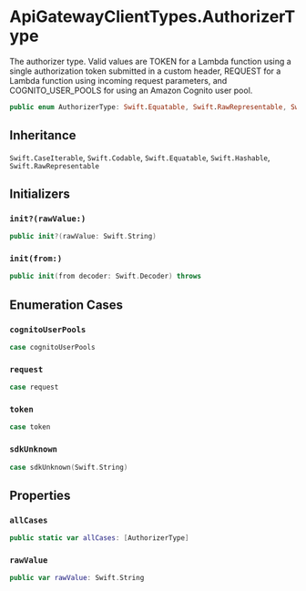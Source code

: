 # ApiGatewayClientTypes.AuthorizerType

The authorizer type. Valid values are TOKEN for a Lambda function using a single authorization token submitted in a custom header, REQUEST for a Lambda function using incoming request parameters, and COGNITO\_USER\_POOLS for using an Amazon Cognito user pool.

``` swift
public enum AuthorizerType: Swift.Equatable, Swift.RawRepresentable, Swift.CaseIterable, Swift.Codable, Swift.Hashable 
```

## Inheritance

`Swift.CaseIterable`, `Swift.Codable`, `Swift.Equatable`, `Swift.Hashable`, `Swift.RawRepresentable`

## Initializers

### `init?(rawValue:)`

``` swift
public init?(rawValue: Swift.String) 
```

### `init(from:)`

``` swift
public init(from decoder: Swift.Decoder) throws 
```

## Enumeration Cases

### `cognitoUserPools`

``` swift
case cognitoUserPools
```

### `request`

``` swift
case request
```

### `token`

``` swift
case token
```

### `sdkUnknown`

``` swift
case sdkUnknown(Swift.String)
```

## Properties

### `allCases`

``` swift
public static var allCases: [AuthorizerType] 
```

### `rawValue`

``` swift
public var rawValue: Swift.String 
```
